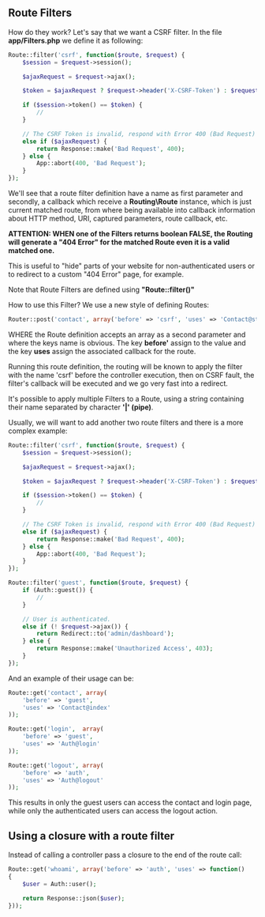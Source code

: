 ## Route Filters
How do they work? Let's say that we want a CSRF filter. In the file **app/Filters.php** we define it as following:

```php
Route::filter('csrf', function($route, $request) {
    $session = $request->session();

    $ajaxRequest = $request->ajax();

    $token = $ajaxRequest ? $request->header('X-CSRF-Token') : $request->input('csrfToken');

    if ($session->token() == $token) {
        //
    }

    // The CSRF Token is invalid, respond with Error 400 (Bad Request)
    else if ($ajaxRequest) {
        return Response::make('Bad Request', 400);
    } else {
        App::abort(400, 'Bad Request');
    }
});
```

We'll see that a route filter definition have a name as first parameter and secondly, a callback which receive a **Routing\Route** instance, which is just current matched route, from where being available into callback information about HTTP method, URI, captured parameters, route callback, etc.

**ATTENTION: WHEN one of the Filters returns boolean FALSE, the Routing will generate a "404 Error" for the matched Route even it is a valid matched one.**

This is useful to "hide" parts of your website for non-authenticated users or to redirect to a custom "404 Error" page, for example.

Note that Route Filters are defined using **"Route::filter()"**

How to use this Filter? We use a new style of defining Routes:

```php
Router::post('contact', array('before' => 'csrf', 'uses' => 'Contact@store'));
```

WHERE the Route definition accepts an array as a second parameter and where the keys name is obvious. The key **before'** assign to the value and the key **uses** assign the associated callback for the route.

Running this route definition, the routing will be known to apply the filter with the name 'csrf' before the controller execution, then on CSRF fault, the filter's callback will be executed and we go very fast into a redirect.

It's possible to apply multiple Filters to a Route, using a string containing their name separated by character **'|' (pipe)**.

Usually, we will want to add another two route filters and there is a more complex example:

```php
Route::filter('csrf', function($route, $request) {
    $session = $request->session();

    $ajaxRequest = $request->ajax();

    $token = $ajaxRequest ? $request->header('X-CSRF-Token') : $request->input('csrfToken');

    if ($session->token() == $token) {
        //
    }

    // The CSRF Token is invalid, respond with Error 400 (Bad Request)
    else if ($ajaxRequest) {
        return Response::make('Bad Request', 400);
    } else {
        App::abort(400, 'Bad Request');
    }
});

Route::filter('guest', function($route, $request) {
    if (Auth::guest()) {
        //
    }

    // User is authenticated.
    else if (! $request->ajax()) {
        return Redirect::to('admin/dashboard');
    } else {
        return Response::make('Unauthorized Access', 403);
    }
});
```

And an example of their usage can be:

```php
Route::get('contact', array(
    'before' => 'guest',
    'uses' => 'Contact@index'
));

Route::get('login',  array(
    'before' => 'guest',
    'uses' => 'Auth@login'
));

Route::get('logout', array(
    'before' => 'auth',
    'uses' => 'Auth@logout'
));
```
This results in only the guest users can access the contact and login page, while only the authenticated users can access the logout action.

## Using a closure with a route filter

Instead of calling a controller pass a closure to the end of the route call:

```php
Route::get('whoami', array('before' => 'auth', 'uses' => function()
{
    $user = Auth::user();

    return Response::json($user);
}));
```
